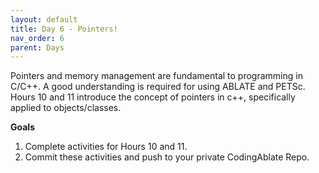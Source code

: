 ```yaml
---
layout: default
title: Day 6 - Pointers!
nav_order: 6
parent: Days
---
```


Pointers and memory management are fundamental to programming in C/C++.  A good understanding is required for using ABLATE and PETSc.  Hours 10 and 11 introduce the concept of pointers in c++, specifically applied to objects/classes.

**Goals**
1. Complete activities for Hours 10 and 11.
2. Commit these activities and push to your private CodingAblate Repo.
